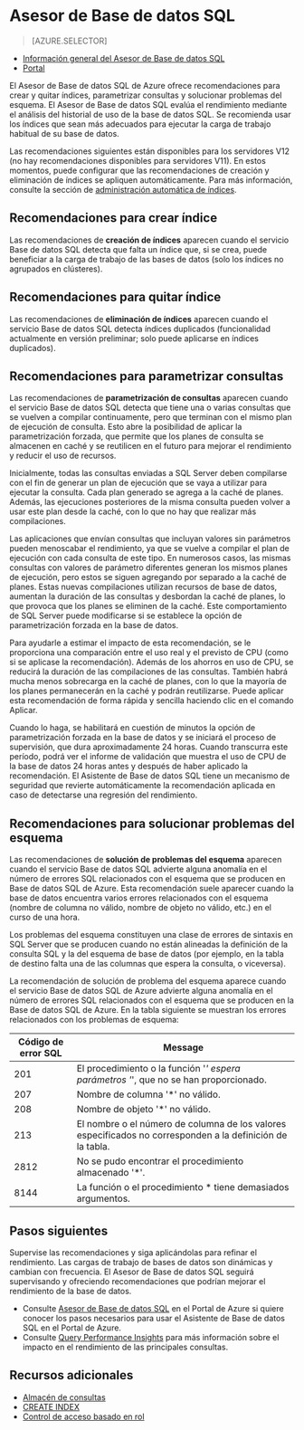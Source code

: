 <properties 
   pageTitle="Asesor de Base de datos SQL de Azure" 
   description="El Asesor de Base de datos SQL de Azure ofrece recomendaciones para las bases de datos SQL existentes que pueden mejorar el rendimiento actual de las consultas." 
   services="sql-database" 
   documentationCenter="" 
   authors="stevestein" 
   manager="jhubbard" 
   editor="monicar"/>

<tags
   ms.service="sql-database"
   ms.devlang="na"
   ms.topic="article"
   ms.tgt_pltfrm="na"
   ms.workload="data-management" 
   ms.date="06/23/2016"
   ms.author="sstein"/>

# Asesor de Base de datos SQL

> [AZURE.SELECTOR]
- [Información general del Asesor de Base de datos SQL](sql-database-advisor.md)
- [Portal](sql-database-advisor-portal.md)

El Asesor de Base de datos SQL de Azure ofrece recomendaciones para crear y quitar índices, parametrizar consultas y solucionar problemas del esquema. El Asesor de Base de datos SQL evalúa el rendimiento mediante el análisis del historial de uso de la base de datos SQL. Se recomienda usar los índices que sean más adecuados para ejecutar la carga de trabajo habitual de su base de datos.

Las recomendaciones siguientes están disponibles para los servidores V12 (no hay recomendaciones disponibles para servidores V11). En estos momentos, puede configurar que las recomendaciones de creación y eliminación de índices se apliquen automáticamente. Para más información, consulte la sección de [administración automática de índices](sql-database-advisor-portal.md#enable-automatic-index-management).

## Recomendaciones para crear índice 

Las recomendaciones de **creación de índices** aparecen cuando el servicio Base de datos SQL detecta que falta un índice que, si se crea, puede beneficiar a la carga de trabajo de las bases de datos (solo los índices no agrupados en clústeres).

## Recomendaciones para quitar índice

Las recomendaciones de **eliminación de índices** aparecen cuando el servicio Base de datos SQL detecta índices duplicados (funcionalidad actualmente en versión preliminar; solo puede aplicarse en índices duplicados).

## Recomendaciones para parametrizar consultas

Las recomendaciones de **parametrización de consultas** aparecen cuando el servicio Base de datos SQL detecta que tiene una o varias consultas que se vuelven a compilar continuamente, pero que terminan con el mismo plan de ejecución de consulta. Esto abre la posibilidad de aplicar la parametrización forzada, que permite que los planes de consulta se almacenen en caché y se reutilicen en el futuro para mejorar el rendimiento y reducir el uso de recursos.

Inicialmente, todas las consultas enviadas a SQL Server deben compilarse con el fin de generar un plan de ejecución que se vaya a utilizar para ejecutar la consulta. Cada plan generado se agrega a la caché de planes. Además, las ejecuciones posteriores de la misma consulta pueden volver a usar este plan desde la caché, con lo que no hay que realizar más compilaciones.

Las aplicaciones que envían consultas que incluyan valores sin parámetros pueden menoscabar el rendimiento, ya que se vuelve a compilar el plan de ejecución con cada consulta de este tipo. En numerosos casos, las mismas consultas con valores de parámetro diferentes generan los mismos planes de ejecución, pero estos se siguen agregando por separado a la caché de planes. Estas nuevas compilaciones utilizan recursos de base de datos, aumentan la duración de las consultas y desbordan la caché de planes, lo que provoca que los planes se eliminen de la caché. Este comportamiento de SQL Server puede modificarse si se establece la opción de parametrización forzada en la base de datos.

Para ayudarle a estimar el impacto de esta recomendación, se le proporciona una comparación entre el uso real y el previsto de CPU (como si se aplicase la recomendación). Además de los ahorros en uso de CPU, se reducirá la duración de las compilaciones de las consultas. También habrá mucha menos sobrecarga en la caché de planes, con lo que la mayoría de los planes permanecerán en la caché y podrán reutilizarse. Puede aplicar esta recomendación de forma rápida y sencilla haciendo clic en el comando Aplicar.

Cuando lo haga, se habilitará en cuestión de minutos la opción de parametrización forzada en la base de datos y se iniciará el proceso de supervisión, que dura aproximadamente 24 horas. Cuando transcurra este período, podrá ver el informe de validación que muestra el uso de CPU de la base de datos 24 horas antes y después de haber aplicado la recomendación. El Asistente de Base de datos SQL tiene un mecanismo de seguridad que revierte automáticamente la recomendación aplicada en caso de detectarse una regresión del rendimiento.

## Recomendaciones para solucionar problemas del esquema

Las recomendaciones de **solución de problemas del esquema** aparecen cuando el servicio Base de datos SQL advierte alguna anomalía en el número de errores SQL relacionados con el esquema que se producen en Base de datos SQL de Azure. Esta recomendación suele aparecer cuando la base de datos encuentra varios errores relacionados con el esquema (nombre de columna no válido, nombre de objeto no válido, etc.) en el curso de una hora.

Los problemas del esquema constituyen una clase de errores de sintaxis en SQL Server que se producen cuando no están alineadas la definición de la consulta SQL y la del esquema de base de datos (por ejemplo, en la tabla de destino falta una de las columnas que espera la consulta, o viceversa).

La recomendación de solución de problema del esquema aparece cuando el servicio Base de datos SQL de Azure advierte alguna anomalía en el número de errores SQL relacionados con el esquema que se producen en la Base de datos SQL de Azure. En la tabla siguiente se muestran los errores relacionados con los problemas de esquema:

|Código de error SQL|Message|
|--------------|-------|
|201|El procedimiento o la función '*' espera parámetros '*', que no se han proporcionado.|
|207|Nombre de columna '*' no válido.|
|208|Nombre de objeto '*' no válido. |
|213|El nombre o el número de columna de los valores especificados no corresponden a la definición de la tabla. |
|2812|No se pudo encontrar el procedimiento almacenado '*'. |
|8144|La función o el procedimiento * tiene demasiados argumentos. |

## Pasos siguientes

Supervise las recomendaciones y siga aplicándolas para refinar el rendimiento. Las cargas de trabajo de bases de datos son dinámicas y cambian con frecuencia. El Asesor de Base de datos SQL seguirá supervisando y ofreciendo recomendaciones que podrían mejorar el rendimiento de la base de datos.

 - Consulte [Asesor de Base de datos SQL](sql-database-advisor-portal.md) en el Portal de Azure si quiere conocer los pasos necesarios para usar el Asistente de Base de datos SQL en el Portal de Azure.
 - Consulte [Query Performance Insights](sql-database-query-performance.md) para más información sobre el impacto en el rendimiento de las principales consultas.

## Recursos adicionales

- [Almacén de consultas](https://msdn.microsoft.com/library/dn817826.aspx)
- [CREATE INDEX](https://msdn.microsoft.com/library/ms188783.aspx)
- [Control de acceso basado en rol](../active-directory/role-based-access-control-configure.md)

<!---HONumber=AcomDC_0629_2016-->